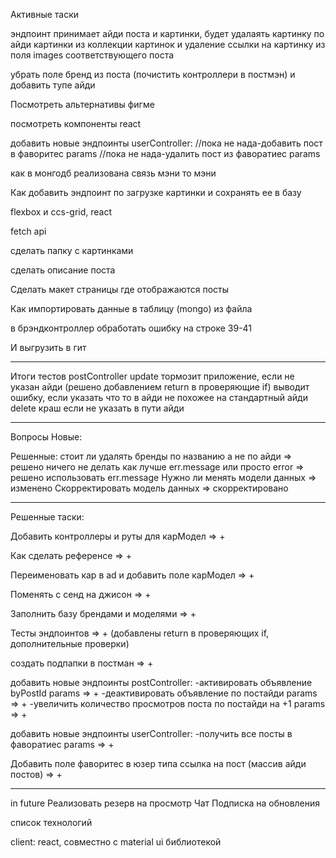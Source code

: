 Активные таски

эндпоинт принимает айди поста и картинки, будет удалаять картинку по айди картинки из коллекции картинок и удаление ссылки на картинку из поля images соответствующего поста 

убрать поле бренд из поста (почистить контроллери в постмэн)
и добавить тупе айди

Посмотреть альтернативы фигме 

посмотреть компоненты react

добавить новые эндпоинты userController: 
//пока не нада-добавить пост в фаворитес params
//пока не нада-удалить пост из фаворатиес params

как в монгодб реализована связь мэни то мэни

Как добавить эндпоинт по загрузке картинки и сохранять ее в базу

flexbox и ccs-grid, react

fetch api 

сделать папку с картинками

сделать описание поста

Сделать макет страницы где отображаются посты

Как импортировать данные в таблицу (mongo) из файла

в брэндконтроллер обработать ошибку на строке 39-41

И выгрузить в гит 
________________________________________________________________________
Итоги тестов
postController
update
тормозит приложение, если не указан айди (решено добавлением return в проверяющие if)
выводит ошибку, если указать что то в айди не похожее на стандартный айди
delete 
краш если не указать в пути айди
________________________________________________________________________
Вопросы
Новые:

Решенные:
стоит ли удалять бренды по названию а не по айди => решено ничего не делать 
как лучше err.message или просто error => решено использовать err.message
Нужно ли менять модели данных => изменено
Скорректировать модель данных => скорректировано
________________________________________________________________________
Решенные таски:

Добавить контроллеры и руты для карМодел => +

Как сделать референсе => +

Переименовать кар в ad и добавить поле карМодел => +

Поменять с сенд на джисон => +

Заполнить базу брендами и моделями => +

Тесты эндпоинтов => + (добавлены return в проверяющих if, дополнительные проверки)

создать подпапки в постман => +

добавить новые эндпоинты postController: 
-активировать объявление byPostId params => +
-деактивировать объявление по постайди params => +
-увеличить количество просмотров поста по постайди на +1 params => +

добавить новые эндпоинты userController: 
-получить все посты в фаворатиес params => +

Добавить поле фаворитес в юзер типа ссылка на пост (массив айди постов) => +
________________________________________________________________________
in future
Реализовать резерв на просмотр
Чат
Подписка на обновления

список технологий 

client: react, совместно с material ui библиотекой